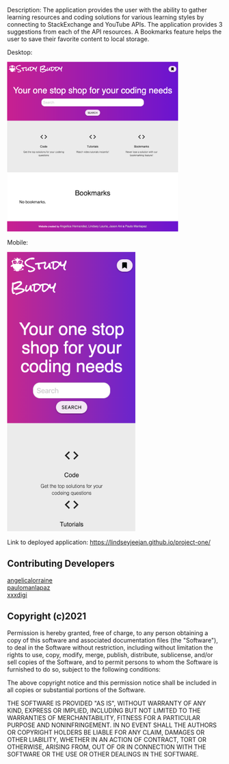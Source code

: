 Description:
The application provides the user with the ability to gather learning resources and coding solutions for various learning styles by connecting to StackExchange and YouTube APIs. The application provides 3 suggestions from each of the API resources. A Bookmarks feature helps the user to save their favorite content to local storage. 

Desktop:

<img src="assets/images/desktop.png" width="400">

Mobile:

<img src="assets/images/mobile.png" width="300">

Link to deployed application:
https://lindseyjeejan.github.io/project-one/

<h2>Contributing Developers</h2>
<a href="https://github.com/angelicalorraine" target="_blank">angelicalorraine</a><br />
<a href="https://github.com/paulomanlapaz" target="_blank">paulomanlapaz</a><br />
<a href="https://github.com/xxxdigi" target="_blank">xxxdigi</a>

<h2>Copyright (c)2021</h2>

Permission is hereby granted, free of charge, to any person obtaining a copy
of this software and associated documentation files (the "Software"), to deal
in the Software without restriction, including without limitation the rights
to use, copy, modify, merge, publish, distribute, sublicense, and/or sell
copies of the Software, and to permit persons to whom the Software is
furnished to do so, subject to the following conditions:

The above copyright notice and this permission notice shall be included in all
copies or substantial portions of the Software.

THE SOFTWARE IS PROVIDED "AS IS", WITHOUT WARRANTY OF ANY KIND, EXPRESS OR
IMPLIED, INCLUDING BUT NOT LIMITED TO THE WARRANTIES OF MERCHANTABILITY,
FITNESS FOR A PARTICULAR PURPOSE AND NONINFRINGEMENT. IN NO EVENT SHALL THE
AUTHORS OR COPYRIGHT HOLDERS BE LIABLE FOR ANY CLAIM, DAMAGES OR OTHER
LIABILITY, WHETHER IN AN ACTION OF CONTRACT, TORT OR OTHERWISE, ARISING FROM,
OUT OF OR IN CONNECTION WITH THE SOFTWARE OR THE USE OR OTHER DEALINGS IN THE
SOFTWARE.
